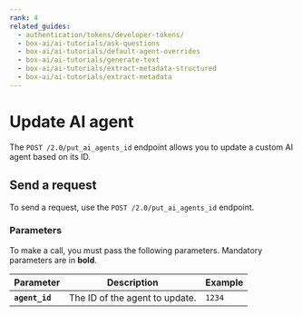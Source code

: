 ```yaml
---
rank: 4
related_guides:
  - authentication/tokens/developer-tokens/
  - box-ai/ai-tutorials/ask-questions
  - box-ai/ai-tutorials/default-agent-overrides
  - box-ai/ai-tutorials/generate-text
  - box-ai/ai-tutorials/extract-metadata-structured
  - box-ai/ai-tutorials/extract-metadata
---
```


# Update AI agent

The `POST /2.0/put_ai_agents_id` endpoint allows you to update a custom AI agent based on its ID. 

## Send a request

To send a request, use the `POST /2.0/put_ai_agents_id` endpoint.

<Samples id='put-ai-agents_id' />

### Parameters

To make a call, you must pass the following parameters. Mandatory parameters are in **bold**.

| Parameter| Description| Example|
|--------|--------|-------|
| **`agent_id`** | The ID of the agent to update. | `1234` |
